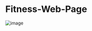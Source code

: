 # Fitness-Web-Page
![image](https://user-images.githubusercontent.com/111243321/207495394-6ad8f659-eaf6-4b11-b5b5-dd01a52d5fdf.png)
